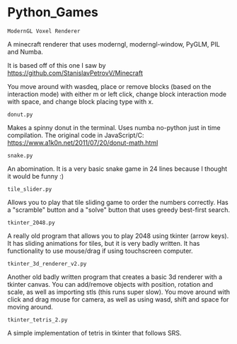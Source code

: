 # Python_Games

```ModernGL Voxel Renderer```

A minecraft renderer that uses moderngl, moderngl-window, PyGLM, PIL and Numba.

It is based off of this one I saw by 
https://github.com/StanislavPetrovV/Minecraft

You move around with wasdeq, place or remove blocks (based on the interaction mode) with either m or left click, change block interaction mode with space, and change block placing type with x.

```donut.py```

Makes a spinny donut in the terminal. Uses numba no-python just in time compilation.
The original code in JavaScript/C: https://www.a1k0n.net/2011/07/20/donut-math.html

```snake.py```

An abomination. It is a very basic snake game in 24 lines because I thought it would be funny :)

```tile_slider.py```

Allows you to play that tile sliding game to order the numbers correctly.
Has a "scramble" button and a "solve" button that uses greedy best-first search.

```tkinter_2048.py```

A really old program that allows you to play 2048 using tkinter (arrow keys). It has sliding animations for tiles, but it is very badly written. It has functionality to use mouse/drag if using touchscreen computer.

```tkinter_3d_renderer_v2.py``` 

Another old badly written program that creates a basic 3d renderer with a tkinter canvas. You can add/remove objects with position, rotation and scale, as well as importing stls (this runs super slow). You move around with click and drag mouse for camera, as well as using wasd, shift and space for moving around.

```tkinter_tetris_2.py```

A simple implementation of tetris in tkinter that follows SRS.
